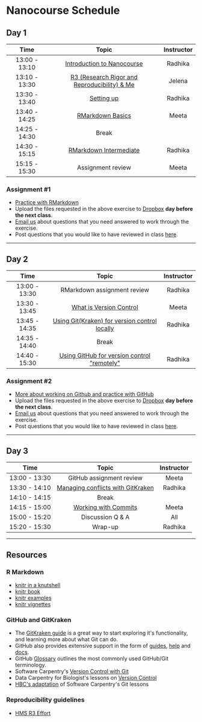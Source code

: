 # Nanocourse Schedule

## Day 1

| Time            |  Topic  | Instructor |
|:------------------------:|:------------------------------------------------:|:--------:|
| 13:00 - 13:10 | [Introduction to Nanocourse](../lectures/Intro_to_nanocourse.pdf) | Radhika |  
| 13:10 - 13:30 | [R3 (Research Rigor and Reproducibility) & Me](../lectures/2021_0607_Nanocourse-R3Intro.pdf) | Jelena |
| 13:30 - 13:40 | [Setting up](../lectures/Setting-up.pdf) | Radhika | 
| 13:40 - 14:25 | [RMarkdown Basics](../lessons/01-Rmarkdown_basics.md) | Meeta |
| 14:25 - 14:30 | Break |  |
| 14:30 - 15:15 | [RMarkdown Intermediate](../lessons/02-Rmarkdown_intermediate.md) | Radhika |
| 15:15 - 15:30 | Assignment review | Meeta |

### Assignment #1

* [Practice with RMarkdown](../activities/Rmd_exercise4.md)
* Upload the files requested in the above exercise to [Dropbox](https://www.dropbox.com/request/XcDilfhxcdma2dALWUJa) **day before the next class**.
* [Email us](mailto:hbctraining@hsph.harvard.edu) about questions that you need answered to work through the exercise.
* Post questions that you would like to have reviewed in class [here](https://PollEv.com/discourses/weUDm3Q5QpbBVZMEYV2Sn/respond).

---

## Day 2

| Time            |  Topic  | Instructor |
|:------------------------:|:------------------------------------------------:|:--------:|
| 13:00 - 13:30 | RMarkdown assignment review | Radhika |
| 13:30 - 13:45 | [What is Version Control](../lessons/03_Intro_to_versioning.md) | Meeta |
| 13:45 - 14:35 | [Using Git(Kraken) for version control locally](../lessons/04_GitKraken.md) | Radhika |
| 14:35 - 14:40 | Break |  |
| 14:40 - 15:30 | [Using GitHub for version control "remotely"](../lessons/05_Github_remote1.md) | Radhika |

### Assignment #2

* [More about working on Github and practice with GitHub](../lessons/06_Github_remote2.md)
* Upload the files requested in the above exercise to [Dropbox](https://www.dropbox.com/request/8WcveeBj4Qc5WRhQqKFC) **day before the next class**.
* [Email us](mailto:hbctraining@hsph.harvard.edu) about questions that you need answered to work through the exercise.
* Post questions that you would like to have reviewed in class [here](https://PollEv.com/discourses/weUDm3Q5QpbBVZMEYV2Sn/respond).

---

## Day 3

| Time            |  Topic  | Instructor |
|:------------------------:|:------------------------------------------------:|:--------:|
| 13:00 - 13:30 | GitHub assignment review | Meeta |
| 13:30 - 14:10 | [Managing conflicts with GitKraken](../lessons/07_Managing_conflicts.md) | Radhika |
| 14:10 - 14:15 | Break | |
| 14:15 - 15:00 | [Working with Commits](../lessons/Working_with_commits.md) | Meeta |
| 15:00 - 15:20 | Discussion Q & A | All|
| 15:20 - 15:30 | Wrap-up | Radhika |

---

## Resources

### R Markdown
-   [knitr in a knutshell](http://kbroman.org/knitr_knutshell/)
-   [knitr book](https://www.amazon.com/gp/product/1498716962)
-   [knitr examples](https://yihui.name/knitr/demos)
-   [knitr vignettes](https://github.com/yihui/knitr/tree/master/vignettes)

### GitHub and GitKraken
* The [GitKraken guide](https://support.gitkraken.com/getting-started/guide) is a great way to start exploring it's functionality, and learning more about what Git can do.
* GitHub also provides extensive support in the form of [guides](https://guides.github.com/), [help](https://help.github.com/) and [docs](https://docs.github.com/en/github).
* GitHub [Glossary](https://help.github.com/articles/github-glossary/) outlines the most commonly used GitHub/Git terminology.
* Software Carpentry's [Version Control with Git](https://swcarpentry.github.io/git-novice/)
* Data Carpentry for Biologist's lessons on [Version Control](https://datacarpentry.org/semester-biology/materials/version-control-R/)
* [HBC's adaptation](https://hbctraining.github.io/Training-modules/Git-Github/#contents) of Software Carpentry's Git lessons

### Reproducibility guidelines
* [HMS R3 Effort](https://ari.hms.harvard.edu/research-rigor-reproducibility/hms-r3-effort)

